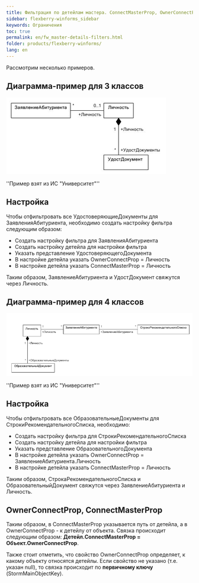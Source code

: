 ```yaml
---
title: Фильтрация по детейлам мастера. ConnectMasterProp, OwnerConnectProp
sidebar: flexberry-winforms_sidebar
keywords: Ограничения
toc: true
permalink: en/fw_master-details-filters.html
folder: products/flexberry-winforms/
lang: en
---
```


Рассмотрим несколько примеров.

## Диаграмма-пример для 3 классов

![](/images/pages/products/flexberry-winforms/subsystems/limits/diagramm.jpg)

''Пример взят из ИС "Университет"''

## Настройка
Чтобы отфильтровать все УдостоверяющиеДокументы для ЗаявленияАбитуриента, необходимо создать настройку фильтра следующим образом:

* Создать настройку фильтра для ЗаявленияАбитуриента
* Создать настройку детейла для настройки фильтра
* Указать представление УдостоверяющегоДокумента
* В настройке детейла указать OwnerConnectProp = Личность
* В настройке детейла указать ConnectMasterProp = Личность

Таким образом, ЗаявлениеАбитуриента и УдостДокумент свяжутся через Личность.

## Диаграмма-пример для 4 классов

![](/images/pages/products/flexberry-winforms/subsystems/limits/diagramm2.png)

''Пример взят из ИС "Университет"''

## Настройка

Чтобы отфильтровать все ОбразовательныеДокументы для СтрокиРекомендательногоСписка, необходимо:

* Создать настройку фильтра для СтрокиРекомендательногоСписка
* Создать настройку детейла для настройки фильтра
* Указать представление ОбразовательногоДокумента
* В настройке детейла указать OwnerConnectProp = ЗаявлениеАбитуриента.Личность
* В настройке детейла указать ConnectMasterProp = Личность

Таким образом, СтрокаРекомендательногоСписка и ОбразовательныйДокумент свяжутся через ЗаявлениеАбитуриента и Личность.

## OwnerConnectProp, ConnectMasterProp

Таким образом, в ConnectMasterProp указывается путь от детейла, а в OwnerConnectProp - к детейлу от объекта. Связка происходит следующим образом: __Детейл.ConnectMasterProp = Объект.OwnerConnectProp__.

Также стоит отметить, что свойство OwnerConnectProp определяет, к какому объекту относятся детейлы. Если свойство не указано (т.е. указан null), то связка происходит по __первичному ключу__ (StormMainObjectKey).
